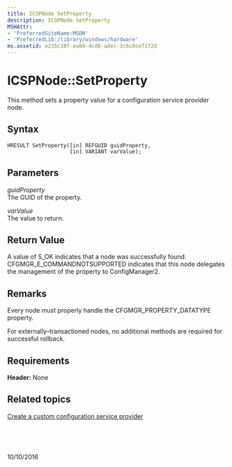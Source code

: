 ```yaml
---
title: ICSPNode SetProperty
description: ICSPNode SetProperty
MSHAttr:
- 'PreferredSiteName:MSDN'
- 'PreferredLib:/library/windows/hardware'
ms.assetid: e235c38f-ea04-4cd8-adec-3c6c0ce7172d
---
```


# ICSPNode::SetProperty


This method sets a property value for a configuration service provider node.

## Syntax


``` syntax
HRESULT SetProperty([in] REFGUID guidProperty, 
                    [in] VARIANT varValue);
```

## Parameters


<a href="" id="guidproperty"></a>*guidProperty*  
The GUID of the property.

<a href="" id="varvalue"></a>*varValue*  
The value to return.

## Return Value


A value of S\_OK indicates that a node was successfully found. CFGMGR\_E\_COMMANDNOTSUPPORTED indicates that this node delegates the management of the property to ConfigManager2.

## Remarks


Every node must properly handle the CFGMGR\_PROPERTY\_DATATYPE property.

For externally–transactioned nodes, no additional methods are required for successful rollback.

## Requirements


**Header:** None

## Related topics


[Create a custom configuration service provider](create-a-custom-configuration-service-provider.md)

 

 

10/10/2016





